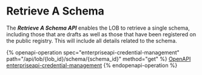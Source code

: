 # Retrieve A Schema

The _**Retrieve A Schema API**_ enables the LOB to retrieve a single schema, including those that are drafts as well as those that have been registered on the public registry. This will include all details related to the schema.&#x20;

{% openapi-operation spec="enterpriseapi-credential-management" path="/api/lob/{lob_id}/schema/{schema_id}" method="get" %}
[OpenAPI enterpriseapi-credential-management](https://gitbook-x-prod-openapi.4401d86825a13bf607936cc3a9f3897a.r2.cloudflarestorage.com/raw/857b5f5066c243a265a913bb8ab9da6f1ca46443a1cf17ecd20a117e8aef2599.txt?X-Amz-Algorithm=AWS4-HMAC-SHA256&X-Amz-Content-Sha256=UNSIGNED-PAYLOAD&X-Amz-Credential=dce48141f43c0191a2ad043a6888781c%2F20250703%2Fauto%2Fs3%2Faws4_request&X-Amz-Date=20250703T134427Z&X-Amz-Expires=172800&X-Amz-Signature=6a8b8917665c43ebcda75e5ca8011d2b46b4a3363844b693bcbfc65cab13680a&X-Amz-SignedHeaders=host&x-amz-checksum-mode=ENABLED&x-id=GetObject)
{% endopenapi-operation %}
